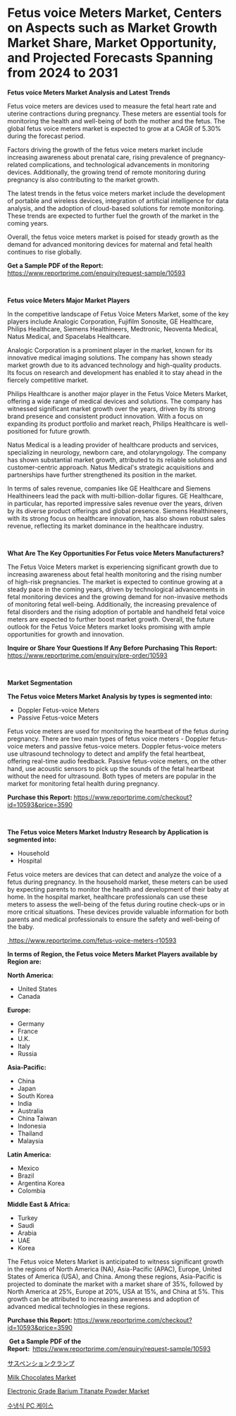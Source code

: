 <p><h1>Fetus voice Meters Market, Centers on Aspects such as Market Growth Market Share, Market Opportunity, and Projected Forecasts Spanning from 2024 to 2031</h1></p><p><strong>Fetus voice Meters Market Analysis and Latest Trends</strong></p>
<p><p>Fetus voice meters are devices used to measure the fetal heart rate and uterine contractions during pregnancy. These meters are essential tools for monitoring the health and well-being of both the mother and the fetus. The global fetus voice meters market is expected to grow at a CAGR of 5.30% during the forecast period.</p><p>Factors driving the growth of the fetus voice meters market include increasing awareness about prenatal care, rising prevalence of pregnancy-related complications, and technological advancements in monitoring devices. Additionally, the growing trend of remote monitoring during pregnancy is also contributing to the market growth.</p><p>The latest trends in the fetus voice meters market include the development of portable and wireless devices, integration of artificial intelligence for data analysis, and the adoption of cloud-based solutions for remote monitoring. These trends are expected to further fuel the growth of the market in the coming years.</p><p>Overall, the fetus voice meters market is poised for steady growth as the demand for advanced monitoring devices for maternal and fetal health continues to rise globally.</p></p>
<p><strong>Get a Sample PDF of the Report:&nbsp;</strong> <a href="https://www.reportprime.com/enquiry/request-sample/10593">https://www.reportprime.com/enquiry/request-sample/10593</a></p>
<p>&nbsp;</p>
<p><strong>Fetus voice Meters Major Market Players</strong></p>
<p><p>In the competitive landscape of Fetus Voice Meters Market, some of the key players include Analogic Corporation, Fujifilm Sonosite, GE Healthcare, Philips Healthcare, Siemens Healthineers, Medtronic, Neoventa Medical, Natus Medical, and Spacelabs Healthcare.</p><p>Analogic Corporation is a prominent player in the market, known for its innovative medical imaging solutions. The company has shown steady market growth due to its advanced technology and high-quality products. Its focus on research and development has enabled it to stay ahead in the fiercely competitive market.</p><p>Philips Healthcare is another major player in the Fetus Voice Meters Market, offering a wide range of medical devices and solutions. The company has witnessed significant market growth over the years, driven by its strong brand presence and consistent product innovation. With a focus on expanding its product portfolio and market reach, Philips Healthcare is well-positioned for future growth.</p><p>Natus Medical is a leading provider of healthcare products and services, specializing in neurology, newborn care, and otolaryngology. The company has shown substantial market growth, attributed to its reliable solutions and customer-centric approach. Natus Medical's strategic acquisitions and partnerships have further strengthened its position in the market.</p><p>In terms of sales revenue, companies like GE Healthcare and Siemens Healthineers lead the pack with multi-billion-dollar figures. GE Healthcare, in particular, has reported impressive sales revenue over the years, driven by its diverse product offerings and global presence. Siemens Healthineers, with its strong focus on healthcare innovation, has also shown robust sales revenue, reflecting its market dominance in the healthcare industry.</p></p>
<p>&nbsp;</p>
<p><strong>What Are The Key Opportunities For Fetus voice Meters Manufacturers?</strong></p>
<p><p>The Fetus Voice Meters market is experiencing significant growth due to increasing awareness about fetal health monitoring and the rising number of high-risk pregnancies. The market is expected to continue growing at a steady pace in the coming years, driven by technological advancements in fetal monitoring devices and the growing demand for non-invasive methods of monitoring fetal well-being. Additionally, the increasing prevalence of fetal disorders and the rising adoption of portable and handheld fetal voice meters are expected to further boost market growth. Overall, the future outlook for the Fetus Voice Meters market looks promising with ample opportunities for growth and innovation.</p></p>
<p><strong>Inquire or Share Your Questions If Any Before Purchasing This Report:</strong> <a href="https://www.reportprime.com/enquiry/pre-order/10593">https://www.reportprime.com/enquiry/pre-order/10593</a></p>
<p>&nbsp;</p>
<p><strong>Market Segmentation</strong></p>
<p><strong>The Fetus voice Meters Market Analysis by types is segmented into:</strong></p>
<p><ul><li>Doppler Fetus-voice Meters</li><li>Passive Fetus-voice Meters</li></ul></p>
<p><p>Fetus voice meters are used for monitoring the heartbeat of the fetus during pregnancy. There are two main types of fetus voice meters - Doppler fetus-voice meters and passive fetus-voice meters. Doppler fetus-voice meters use ultrasound technology to detect and amplify the fetal heartbeat, offering real-time audio feedback. Passive fetus-voice meters, on the other hand, use acoustic sensors to pick up the sounds of the fetal heartbeat without the need for ultrasound. Both types of meters are popular in the market for monitoring fetal health during pregnancy.</p></p>
<p><strong>Purchase this Report:&nbsp;</strong><a href="https://www.reportprime.com/checkout?id=10593&price=3590">https://www.reportprime.com/checkout?id=10593&price=3590</a></p>
<p>&nbsp;</p>
<p><strong>The Fetus voice Meters Market Industry Research by Application is segmented into:</strong></p>
<p><ul><li>Household</li><li>Hospital</li></ul></p>
<p><p>Fetus voice meters are devices that can detect and analyze the voice of a fetus during pregnancy. In the household market, these meters can be used by expecting parents to monitor the health and development of their baby at home. In the hospital market, healthcare professionals can use these meters to assess the well-being of the fetus during routine check-ups or in more critical situations. These devices provide valuable information for both parents and medical professionals to ensure the safety and well-being of the baby.</p></p>
<p><a href="https://www.reportprime.com/fetus-voice-meters-r10593">&nbsp;https://www.reportprime.com/fetus-voice-meters-r10593</a></p>
<p><strong>In terms of Region, the Fetus voice Meters Market Players available by Region are:</strong></p>
<p>
    <p> <strong> North America: </strong>
        <ul>
            <li>United States</li>
            <li>Canada</li>
        </ul>
        </p> 
    <p> <strong> Europe: </strong>
        <ul>
            <li>Germany</li>
            <li>France</li>
            <li>U.K.</li>
            <li>Italy</li>
            <li>Russia</li>
        </ul>
        </p> 
    <p> <strong> Asia-Pacific: </strong>
        <ul>
            <li>China</li>
            <li>Japan</li>
            <li>South Korea</li>
            <li>India</li>
            <li>Australia</li>
            <li>China Taiwan</li>
            <li>Indonesia</li>
            <li>Thailand</li>
            <li>Malaysia</li>
        </ul>
        </p> 
    <p> <strong> Latin America: </strong>
        <ul>
            <li>Mexico</li>
            <li>Brazil</li>
            <li>Argentina Korea</li>
            <li>Colombia</li>
        </ul>
        </p> 
    <p> <strong> Middle East & Africa: </strong>
        <ul>
            <li>Turkey</li>
            <li>Saudi</li>
            <li>Arabia</li>
            <li>UAE</li>
            <li>Korea</li>
        </ul>
    </p>
    </p>
<p><p>The Fetus voice Meters Market is anticipated to witness significant growth in the regions of North America (NA), Asia-Pacific (APAC), Europe, United States of America (USA), and China. Among these regions, Asia-Pacific is projected to dominate the market with a market share of 35%, followed by North America at 25%, Europe at 20%, USA at 15%, and China at 5%. This growth can be attributed to increasing awareness and adoption of advanced medical technologies in these regions.</p></p>
<p><strong>Purchase this Report: </strong><a href="https://www.reportprime.com/checkout?id=10593&price=3590">https://www.reportprime.com/checkout?id=10593&price=3590</a></p>
<p>&nbsp;<strong>Get a Sample PDF of the Report:&nbsp;&nbsp;</strong><a href="https://www.reportprime.com/enquiry/request-sample/10593">https://www.reportprime.com/enquiry/request-sample/10593</a></p>
<p><strong></strong></p>
<p><p><a href="https://medium.com/@raquelrreese22024/%E3%82%B5%E3%82%B9%E3%83%9A%E3%83%B3%E3%82%B7%E3%83%A7%E3%83%B3%E3%82%AF%E3%83%A9%E3%83%B3%E3%83%97%E5%B8%82%E5%A0%B4-%E3%82%B0%E3%83%AD%E3%83%BC%E3%83%90%E3%83%AB%E3%81%8A%E3%82%88%E3%81%B3%E5%9C%B0%E5%9F%9F%E7%9A%84%E3%81%AA%E5%88%86%E6%9E%90-%E3%82%A8%E3%83%B3%E3%83%89%E3%83%A6%E3%83%BC%E3%82%B6%E3%83%BC-%E8%A3%BD%E5%93%81-%E5%9C%B0%E5%9F%9F%E3%81%AB%E7%84%A6%E7%82%B9%E3%82%92%E5%BD%93%E3%81%A6%E3%81%9F%E5%88%86%E6%9E%90%E3%81%A8%E4%BA%88%E6%B8%AC-2024%E5%B9%B4-2031%E5%B9%B4-e309f7bf6fe9">サスペンションクランプ</a></p><p><a href="https://medium.com/@hakielkafi_83796/milk-chocolates-market-global-market-share-and-ranking-overall-sales-and-demand-forecast-2024-f88574512810">Milk Chocolates Market</a></p><p><a href="https://medium.com/@polesdua.1/electronic-grade-barium-titanate-powder-market-research-report-market-forecast-and-growth-64ed41451f31">Electronic Grade Barium Titanate Powder Market</a></p><p><a href="https://medium.com/@mnsnahidhasan36_12794/%EA%B8%80%EB%A1%9C%EB%B2%8C-%EC%88%98%EB%83%89-pc-%EC%BC%80%EC%9D%B4%EC%8A%A4-%EC%8B%9C%EC%9E%A5-%ED%8A%B8%EB%A0%8C%EB%93%9C-2024%EB%85%84%EB%B6%80%ED%84%B0-2031%EB%85%84%EA%B9%8C%EC%A7%80-%EC%98%88%EC%B8%A1%EB%90%9C-%EC%84%B1%EC%9E%A5-%EA%B8%B0%ED%9A%8C-%EB%B0%8F-%EB%8F%84%EC%A0%84%EC%97%90-%EB%8C%80%ED%95%9C-%ED%86%B5%EC%B0%B0%EB%A0%A5-7b45b5696a29">수냉식 PC 케이스</a></p></p>